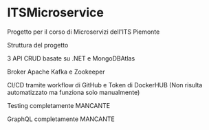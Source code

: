 # ITSMicroservice
Progetto per il corso di Microservizi dell'ITS Piemonte

Struttura del progetto

3 API CRUD basate su .NET e MongoDBAtlas

Broker Apache Kafka e Zookeeper

CI/CD tramite workflow di GitHub e Token di DockerHUB (Non risulta automatizzato ma funziona solo manualmente)

Testing completamente MANCANTE

GraphQL completamente MANCANTE
